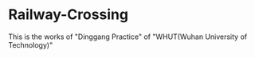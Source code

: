 # Railway-Crossing
This is the works of "Dinggang Practice" of "WHUT(Wuhan University of Technology)"
